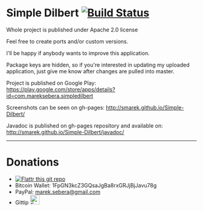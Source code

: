 # Simple Dilbert <a href="http://travis-ci.org/smarek/Simple-Dilbert" target="_blank">![Build Status](https://travis-ci.org/smarek/Simple-Dilbert.png?branch=master)</a>

Whole project is published under Apache 2.0 license

Feel free to create ports and/or custom versions.

I'll be happy if anybody wants to improve this application.

Package keys are hidden, so if you're interested in updating my uploaded application, just give me know after changes are pulled into master.

Project is published on Google Play: https://play.google.com/store/apps/details?id=com.mareksebera.simpledilbert

Screenshots can be seen on gh-pages: http://smarek.github.io/Simple-Dilbert/

Javadoc is published on gh-pages repository and available on: http://smarek.github.io/Simple-Dilbert/javadoc/

****

# Donations

 - <a href="https://flattr.com/submit/auto?user_id=marek.sebera&url=https://github.com/smarek/Simple-Dilbert&title=Simple Dilbert&language=&tags=github&category=software" target="_blank">![Flattr this git repo](http://api.flattr.com/button/flattr-badge-large.png)</a> 
 - Bitcoin Wallet: 1FpGN3kcZ3GQsaJgBa8rxGRJjBjJavu78g
 - PayPal: marek.sebera@gmail.com
 - Gittip <a href="https://www.gittip.com/smarek/" target="_blank"><img height="25" src="https://rawgithub.com/twolfson/gittip-badge/master/dist/gittip.png" alt="Fund me on Gittip" title="Fund me on Gittip" /></a>
